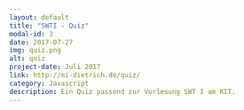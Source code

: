 ```yaml
---
layout: default
title: "SWTI - Quiz"
modal-id: 3
date: 2017-07-27
img: quiz.png
alt: quiz
project-date: Juli 2017
link: http://mi-dietrich.de/quiz/
category: Javascript
description: Ein Quiz passend zur Vorlesung SWT I am KIT. 
---
```

